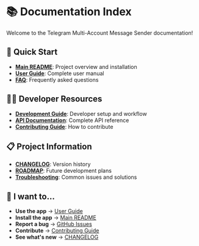 # 📚 Documentation Index

Welcome to the Telegram Multi-Account Message Sender documentation!

## 🚀 Quick Start
- **[Main README](../README.md)**: Project overview and installation
- **[User Guide](USER_GUIDE.md)**: Complete user manual
- **[FAQ](FAQ.md)**: Frequently asked questions

## 👨‍💻 Developer Resources
- **[Development Guide](DEVELOPMENT.md)**: Developer setup and workflow
- **[API Documentation](API.md)**: Complete API reference
- **[Contributing Guide](../CONTRIBUTING.md)**: How to contribute

## 📋 Project Information
- **[CHANGELOG](../CHANGELOG.md)**: Version history
- **[ROADMAP](../ROADMAP.md)**: Future development plans
- **[Troubleshooting](TROUBLESHOOTING.md)**: Common issues and solutions

## 🎯 I want to...
- **Use the app** → [User Guide](USER_GUIDE.md)
- **Install the app** → [Main README](../README.md#installation)
- **Report a bug** → [GitHub Issues](https://github.com/VoxHash/Telegram-Multi-Account-Message-Sender/issues)
- **Contribute** → [Contributing Guide](../CONTRIBUTING.md)
- **See what's new** → [CHANGELOG](../CHANGELOG.md)